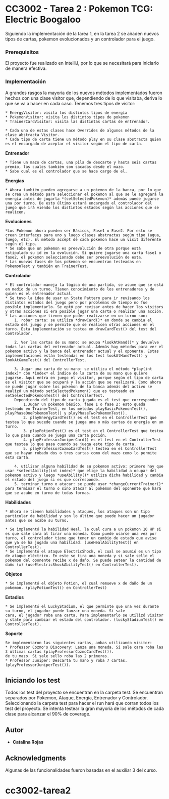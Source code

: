 # CC3002 - Tarea 2 : Pokemon TCG: Electric Boogaloo

Siguiendo la implementación de la tarea 1, en la tarea 2 se añaden nuevos tipos de cartas, pokemon evolucionados y un controlador para el juego.  

### Prerequisitos

El proyecto fue realizado en IntelliJ, por lo que se necesitará para iniciarlo de manera efectiva. 

### Implementación

A grandes rasgos la mayoría de los nuevos métodos implementados fueron hechos con una clase visitor que, dependiendo de lo que visitaba, deriva lo que se va a hacer en cada caso. 
Tenemos tres tipos de visitor: 

	* EnergyVisitor: visita los distintos tipos de energía
	* PokemonVisitor: visita los distintos tipos de pokemon
	* TrainerCardVisitor: visita las distintas cartas de entrenador. 

	* Cada una de estas clases hace Overrides de algunos métodos de la clase abstracta Visitor.  
	* Cada tipo de carta tiene un método play en su clase abstracta quien es el encargado de aceptar el visitor según el tipo de carta. 

**Entrenador**

	* Tiene un mazo de cartas, una pila de descarte y hasta seis cartas premio, las cuales también son sacadas desde el mazo.
	* Sabe cual es el controlador que se hace cargo de el. 

**Energías**

	* Ahora también pueden agregarse a un pokemon de la banca, por lo que se crea un método para seleccionar el pokemon al que se le agregará la energía antes de jugarla *(setSelectedPokemon)* además puede jugarse una por turno. De esto último estará encargado el controlador del juego que irá viendo los distintos estados según las acciones que se realicen. 

**Evoluciones**

	*Los Pokemon ahora pueden ser Básicos, Fase1 o Fase2. Por esto se crean interfaces para uno y luego clases abstractas según tipo (agua, fuego, etc). El método accept de cada pokemon hace un visit diferente según el tipo. 
	* Se sabe que un pokemon es preevolución de otra porque está estipulado su id en la evolución. Si quiere jugarse una carta fase1 o fase2, el pokemon seleccionado debe ser preevolución de esta.
	* Las nuevas fases de los pokemon se encuentran testeadas en PokemonTest y también en TrainerTest.

**Controlador**
	
	* El controlador maneja la lógica de una partida, se asume que se está en medio de un turno. Tienen conocimiento de los entrenadores y de quien es el entrenador actual. 
	* Se tuvo la idea de usar un State Pattern para ir revisando los distintos estados del juego pero por problemas de tiempo no fue posible implementarlo. Se optó por revisar antes de hacer los visitors y otras acciones si era posible jugar una carta o realizar una acción.
	* Las acciones que tienen que poder realizarse en un turno son: 
		1. robar carta: se utiliza *drawCard()* en donde se cambia el estado del juego y se permite que se realicen otras acciones en el turno. Esta implementación se testea en drawCardTest() del test del controlador. 

		2. Ver las cartas de su mano: se ocupa *lookAtHand()* y devuelve todas las cartas del entrenador actual. Además hay métodos para ver el pokemon activo y la banca del entrenador actual y el oponente. Estas implementaciones están testeadas en los test lookAtHandTest() y lookAtGameTest() del ControllerTest.

		3. Jugar una carta de su mano: se utiliza el método *play(int index)* con *index* el índice de la carta de su mano que quiere jugarse. Aquí entra en juego el visitor, porque según el tipo de carta es el visitor que se ocupará y la acción que se realizará. Como ahora se puede jugar sobre los pokemon de la banca además del activo se realizó un método setSelectedPokemon() que es testeado en setSelectedPokemonTest() del ControllerTest. 
		Dependiendo del tipo de carta jugada es el test que corresponde:
			1.Jugar un pokemon básico, fase 1 o fase 2: esto queda testeado en TrainerTest, en los métodos playBasicPokemonTest(), playPhaseOnePokemonTest() y playPhaseTwoPokemonTest().
			2. playEnergyCardTest() es el test en el ControllerTest que testea lo que sucede cuando se juega una o más cartas de energía en un turno. 
			3. playPotionTest() es el test en el ControllerTest que testea lo que pasa cuando se juega una carta poción.
			4. playProfessorJuniperCard() es el test en el ControllerTest que testea lo que pasa cuando se juega este tipo de carta. 
			5. playProfessorCozmoCardTest() testea en el ControllerTest que se hayan robado dos o tres cartas como del mazo como lo permite esta carta. 

		4. utilizar alguna habilidad de su pokemon activo: primero hay que usar *selectAbility(int index)* que elige la habilidad a ocupar del pokemon activo y luego *useAbility()* utiliza dicha habilidad y cambia el estado del juego si es que corresponde. 
		5. terminar turno o atacar: se puede usar *changeCurrentTrainer()* para terminar el turno o sino atacar al pokemon del oponente que hará que se acabe en turno de todas formas. 


**Habilidades**

	* Ahora se tienen habilidades y ataques, los ataques son un tipo particular de habilidad y son lo último que puede hacer un jugador antes que se acabe su turno. 

	* Se implementó la habilidad Heal, la cual cura a un pokemon 10 HP si es que sale cara al tirar una moneda. Como puede usarse una vez por turno, el controlador tiene que tener un cambio de estado que avise que ya se ha jugado una habilidad. (useHealAbilityTest() en ControllerTest).
	* Se implementó el ataque ElectricShock, el cual se asumió es un tipo de ataque eléctrico. En este se tira una moneda y si sale sello el pokemon del oponente recibe x de daño. Se puede setear la cantidad de daño (x) (useElectricShockAbilityTest() en ControllerTest).

**Objetos**

	* Se implementó el objeto Potion, el cual remueve x de daño de un pokemon. (playPotionTest() en ControllerTest)

**Estadios**

	* Se implementó el LuckyStadium, el que perminte que una vez durante su turno, el jugador puede lanzar una moneda. Si sale
	cara, el jugador roba una carta. Para implementarlo se utilizó visitor y state para cambiar el estado del controlador. (luckyStadiumTest() en ControllerTest).

**Soporte**

	Se implementaron las siguientes cartas, ambas utilizando visitor: 
	* Professor Cozmo's Discovery: Lanza una moneda. Si sale cara roba las 3 últimas cartas (playProfessorCozmoCardTest()).
	de tu mazo. Si sale sello roba las 2 primeras. 
	* Professor Juniper: Descarta tu mano y roba 7 cartas. (playProfessorJuniperTest()).

## Iniciando los test

Todos los test del proyecto se encuentran en la carpeta test. Se encuentran separados por Pokemon, Ataque, Energía, Entrenador y Controlador. Seleccionando la carpeta test para hacer el run hará que corran todos los test del proyecto. Se intenta testear la gran mayoría de los métodos de cada clase para alcanzar el 90% de coverage. 

## Autor

* **Catalina Rojas**


## Acknowledgments

Algunas de las funcionalidades fueron basadas en el auxiliar 3 del curso. 

# cc3002-tarea2
